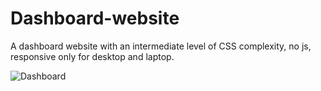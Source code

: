 # Dashboard-website
A dashboard website with an intermediate level of CSS complexity, no js, responsive only for desktop and laptop.



![Dashboard](https://user-images.githubusercontent.com/95253599/153246660-c04ae784-9163-4868-90a8-faf2fb9e86ff.jpg)
